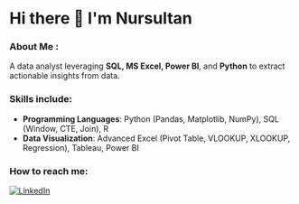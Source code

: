 # Hi there 👋 I'm Nursultan

### About Me :

A data analyst leveraging **SQL, MS Excel, Power BI**, and **Python** to extract actionable insights from data.

### Skills include:
- **Programming Languages**: Python (Pandas, Matplotlib, NumPy), SQL (Window, CTE, Join), R
- **Data Visualization**: Advanced Excel (Pivot Table, VLOOKUP, XLOOKUP, Regression), Tableau, Power BI

### How to reach me:
[![LinkedIn](https://img.shields.io/badge/LinkedIn-blue?logo=linkedin&logoColor=white)](https://www.linkedin.com/in/nursultan-abubakirov-0651b1252/)


